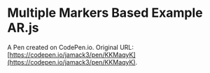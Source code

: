 # Multiple Markers Based Example AR.js

A Pen created on CodePen.io. Original URL: [https://codepen.io/jamack3/pen/KKMaqyK](https://codepen.io/jamack3/pen/KKMaqyK).


